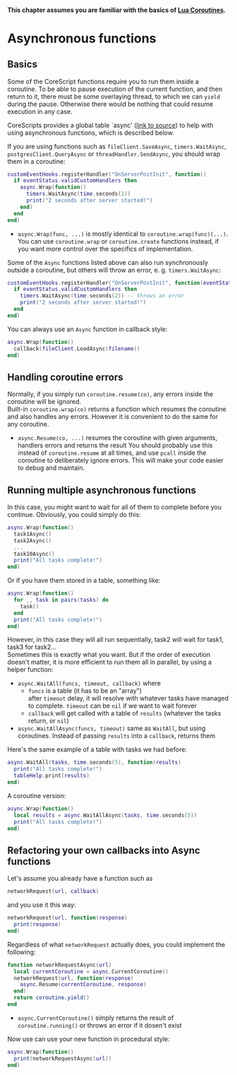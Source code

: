 #### This chapter assumes you are familiar with the basics of [Lua Coroutines](https://www.lua.org/pil/9.html).

# Asynchronous functions

## Basics
Some of the CoreScript functions require you to run them inside a coroutine. To be able to pause execution of the current function, and then return to it, there must be some overlaying thread, to which we can `yield` during the pause. Otherwise there would be nothing that could resume execution in any case.

CoreScripts provides a global table `async' ([link to source](../scripts/async.lua)) to help with using asynchronous functions, which is described below.

If you are using functions such as `fileClient.SaveAsync`, `timers.WaitAsync`, `postgresClient.QueryAsync` or `threadHandler.SendAsync`, you should wrap them in a coroutine:
```Lua
customEventHooks.registerHandler("OnServerPostInit", function()
  if eventStatus.validCustomHandlers then
    async.Wrap(function()
      timers.WaitAsync(time.seconds(2))
      print("2 seconds after server started!")
    end)
  end
end)
```
* `async.Wrap(func, ...)` is mostly identical to `coroutine.wrap(func)(...)`. You can use `coroutine.wrap` or `coroutine.create` functions instead, if you want more control over the specifics of implementation.

Some of the `Async` functions listed above can also run synchronously outside a coroutine, but others will throw an error, e. g. `timers.WaitAsync`:
```Lua
customEventHooks.registerHandler("OnServerPostInit", function(eventStatus)
  if eventStatus.validCustomHandlers then
    timers.WaitAsync(time.seconds(2)) -- throws an error
    print("2 seconds after server started!")
  end
end)
```

You can always use an `Async` function in callback style:
```Lua
async.Wrap(function()
  callback(fileClient.LoadAsync(filename))
end)
```

## Handling coroutine errors

Normally, if you simply run `coroutine.resume(co)`, any errors inside the coroutine will be ignored.  
Built-in `coroutine.wrap(co)` returns a function which resumes the coroutine and also handles any errors. However it is convenient to do the same for any coroutine.
* `async.Resume(co, ...)` resumes the coroutine with given arguments, handlers errors and returns the result
You should probably use this instead of `coroutine.resume` at all times, and use `pcall` inside the coroutine to deliberately ignore errors. This will make your code easier to debug and maintain.

## Running multiple asynchronous functions

In this case, you might want to wait for all of them to complete before you continue. Obviously, you could simply do this:
```Lua
async.Wrap(function()
  task1Async()
  task2Async()
  ...
  task10Async()
  print("All tasks complete!")
end)
```
Or if you have them stored in a table, something like:
```Lua
async.Wrap(function()
  for _, task in pairs(tasks) do
    task()
  end
  print("All tasks complete!")
end)
```
However, in this case they will all run sequentially, task2 will wait for task1, task3 for task2...  
Sometimes this is exactly what you want. But if the order of execution doesn't matter, it is more efficient to run them all in parallel, by using a helper function:
* `async.WaitAll(funcs, timeout, callback)` where  
  * `funcs` is a table (it has to be an "array")  
  after `timeout` delay, it will resolve with whatever tasks have managed to complete. `timeout` can be `nil` if we want to wait forever  
  * `callback` will get called with a table of `results` (whatever the tasks return, or `nil`)  
* `async.WaitAllAsync(funcs, timeout)` same as `WaitAll`, but using coroutines. Instead of passing `results` into a `callback`, returns them

Here's the same example of a table with tasks we had before:
```Lua
async.WaitAll(tasks, time.seconds(5), function(results)
  print("All tasks complete!")
  tableHelp.print(results)
end)
```
A coroutine version:
```Lua
async.Wrap(function()
  local results = async.WaitAllAsync(tasks, time.seconds(5))
  print("All tasks complete!")
end)
```

## Refactoring your own callbacks into Async functions

Let's assume you already have a function such as
```Lua
networkRequest(url, callback)
```
and you use it this way:
```Lua
networkRequest(url, function(response)
  print(response)
end)
```
Regardless of what `networkRequest` actually does, you could implement the following:
```Lua
function networkRequestAsync(url)
  local currentCoroutine = async.CurrentCoroutine()
  networkRequest(url, function(response)
    async.Resume(currentCoroutine, response)
  end)
  return coroutine.yield()
end
```
* `async.CurrentCoroutine()` simply returns the result of `coroutine.running()` or throws an error if it dosen't exist

Now use can use your new function in procedural style:
```Lua
async.Wrap(function()
  print(networkRequestAsync(url))
end)
```
